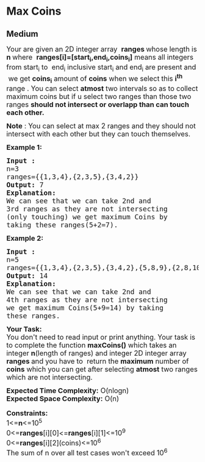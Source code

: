 # Max Coins
## Medium 
<div class="problems_problem_content__Xm_eO"><p><span style="font-size:18px">Your are given an 2D integer array &nbsp;<strong>ranges </strong>whose length is <strong>n </strong>where&nbsp; <strong>ranges[i]=[start<sub>i</sub>,end<sub>i</sub>,coins<sub>i</sub>]</strong> means all integers from start<sub>i</sub> to &nbsp;end<sub>i</sub> inclusive start<sub>i</sub> and end<sub>i</sub> are present and &nbsp;we get <strong>coins<sub>i</sub></strong>&nbsp;amount of <strong>coins</strong> when we select this <strong>i<sup>th</sup></strong> range . You can select <strong>atmost</strong> two intervals so as to collect maximum coins but if u select two ranges than those two ranges <strong>should not intersect or overlapp than can touch each other.</strong></span></p>

<p><span style="font-size:18px"><strong>Note</strong> : You can select at max 2 ranges and they should not intersect with each other but they can touch themselves.</span></p>

<p><strong><span style="font-size:18px">Example 1:</span></strong></p>

<pre><span style="font-size:18px"><strong>Input :
</strong>n=3
ranges={{1,3,4},{2,3,5},{3,4,2}}</span>
<span style="font-size:18px"><strong>Output: </strong>7</span>
<span style="font-size:18px"><strong>Explanation:</strong>
We can see that we can take 2nd and 
3rd ranges as they are not intersecting
(only touching) we get maximum Coins by 
taking these ranges(5+2=7).</span></pre>

<p><strong><span style="font-size:18px">Example 2:</span></strong></p>

<pre><span style="font-size:18px"><strong>Input :</strong>
n=5
ranges={{1,3,4},{2,3,5},{3,4,2},{5,8,9},{2,8,10}}</span>
<span style="font-size:18px"><strong>Output: </strong>14</span>
<span style="font-size:18px"><strong>Explanation:</strong>
We can see that we can take 2nd and 
4th ranges as they are not intersecting 
we get maximum Coins(5+9=14) by taking 
these ranges.</span></pre>

<p><span style="font-size:18px"><strong>Your Task:</strong><br>
You don't need to read input or print anything. Your task is to complete the function <strong>maxCoins()</strong> which takes an integer <strong>n</strong>(length of ranges) and integer 2D integer array<strong> ranges </strong>and you have to &nbsp;return the <strong>maximum</strong> number of <strong>coins</strong> which you&nbsp;can get after selecting <strong>atmost</strong> two ranges which are not intersecting.</span></p>

<p><span style="font-size:18px"><strong>Expected Time Complexity:</strong> O(nlogn)<br>
<strong>Expected Space Complexity:</strong> O(n)</span><br>
<br>
<span style="font-size:18px"><strong>Constraints:</strong><br>
1&lt;=<strong>n</strong>&lt;=10<sup>5</sup><br>
0&lt;=<strong>ranges</strong>[i][0]&lt;=<strong>ranges</strong>[i][1]&lt;=10<sup>9</sup><br>
0&lt;=<strong>ranges</strong>[i][2](coins)&lt;=10<sup>6</sup><br>
The sum of n over all test cases won't exceed 10<sup>6</sup></span></p>
</div>